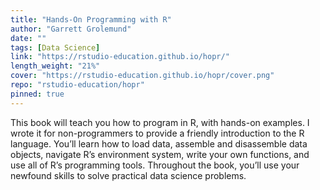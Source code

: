 ```yaml
---
title: "Hands-On Programming with R"
author: "Garrett Grolemund"
date: ""
tags: [Data Science]
link: "https://rstudio-education.github.io/hopr/"
length_weight: "21%"
cover: "https://rstudio-education.github.io/hopr/cover.png"
repo: "rstudio-education/hopr"
pinned: true
---
```


This book will teach you how to program in R, with hands-on examples. I wrote it for non-programmers to provide a friendly introduction to the R language. You’ll learn how to load data, assemble and disassemble data objects, navigate R’s environment system, write your own functions, and use all of R’s programming tools. Throughout the book, you’ll use your newfound skills to solve practical data science problems.

